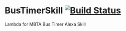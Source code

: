 # BusTimerSkill [![Build Status](https://travis-ci.org/c1phr/BusTimerSkill.svg?branch=master)](https://travis-ci.org/c1phr/BusTimerSkill)
Lambda for MBTA Bus Timer Alexa Skill
